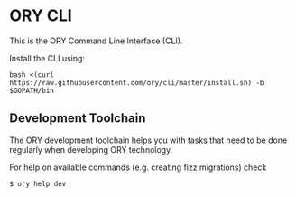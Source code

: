 # ORY CLI

This is the ORY Command Line Interface (CLI).

Install the CLI using:

```shell script
bash <(curl https://raw.githubusercontent.com/ory/cli/master/install.sh) -b $GOPATH/bin
```

## Development Toolchain

The ORY development toolchain helps you with tasks that need to be done regularly when developing
ORY technology.

For help on available commands (e.g. creating fizz migrations) check

```
$ ory help dev
```
